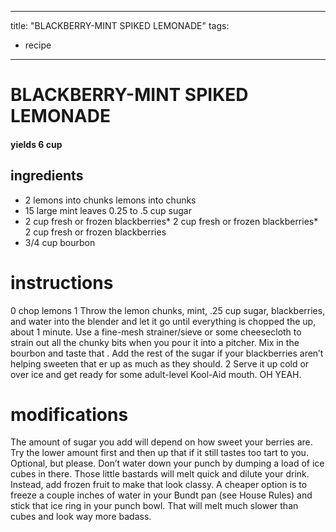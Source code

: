 
	
---
title: "BLACKBERRY-MINT SPIKED LEMONADE"
tags:
  - recipe
---
# BLACKBERRY-MINT SPIKED LEMONADE
#### yields 6 cup
## ingredients
* 2 lemons into chunks lemons into chunks
* 15 large mint leaves
0.25 to .5 cup sugar
* 2 cup fresh or frozen blackberries* 2 cup fresh or frozen blackberries* 2 cup fresh or frozen blackberries
* 3/4 cup bourbon


# instructions
0 chop lemons
1 Throw the lemon chunks, mint, .25 cup sugar, blackberries, and water into the blender and let it go until everything is chopped the   up, about 1 minute. Use a fine-mesh strainer/sieve or some cheesecloth to strain out all the chunky bits when you pour it into a pitcher. Mix in the bourbon and taste that   . Add the rest of the sugar if your blackberries aren’t helping sweeten that  er up as much as they should.
2 Serve it up cold or over ice and get ready for some adult-level Kool-Aid mouth. OH YEAH.

# modifications

The amount of sugar you add will depend on how sweet your berries are. Try the lower amount first and then up that    if it still tastes too tart to you.
 Optional, but please.
Don’t water down your punch by dumping a   load of ice cubes in there. Those little bastards will melt quick and dilute your drink. Instead, add frozen fruit to make that    look classy. A cheaper option is to freeze a couple inches of water in your Bundt pan (see House Rules) and stick that ice ring in your punch bowl. That    will melt much slower than cubes and look way more badass.
	
	

